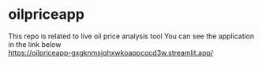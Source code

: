 # oilpriceapp
This repo is related to live oil price analysis tool
You can see the application in the link below <br />
https://oilpriceapp-gxgknmsjqhxwkoappcocd3w.streamlit.app/
